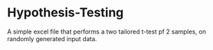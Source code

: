 # Hypothesis-Testing
A simple excel file that performs a two tailored t-test pf 2 samples, on randomly generated input data.
